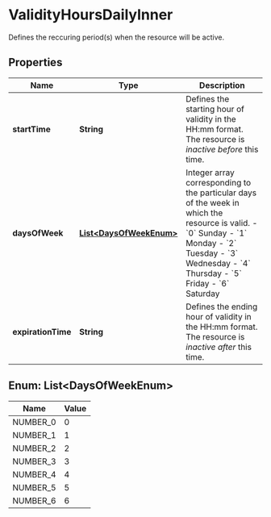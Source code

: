

# ValidityHoursDailyInner

Defines the reccuring period(s) when the resource will be active.

## Properties

| Name | Type | Description |
|------------ | ------------- | ------------- |
|**startTime** | **String** | Defines the starting hour of validity in the HH:mm format. The resource is *inactive before* this time. |
|**daysOfWeek** | [**List&lt;DaysOfWeekEnum&gt;**](#List&lt;DaysOfWeekEnum&gt;) | Integer array corresponding to the particular days of the week in which the resource is valid.  - &#x60;0&#x60; Sunday - &#x60;1&#x60; Monday - &#x60;2&#x60; Tuesday - &#x60;3&#x60;  Wednesday - &#x60;4&#x60; Thursday - &#x60;5&#x60; Friday - &#x60;6&#x60; Saturday |
|**expirationTime** | **String** | Defines the ending hour of validity in the HH:mm format. The resource is *inactive after* this time. |



## Enum: List&lt;DaysOfWeekEnum&gt;

| Name | Value |
|---- | -----|
| NUMBER_0 | 0 |
| NUMBER_1 | 1 |
| NUMBER_2 | 2 |
| NUMBER_3 | 3 |
| NUMBER_4 | 4 |
| NUMBER_5 | 5 |
| NUMBER_6 | 6 |



